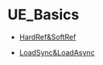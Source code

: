 # UE_Basics

- [HardRef&SoftRef](https://github.com/Nanfengzhiwo1/UE_Basics/issues/1)

- [LoadSync&LoadAsync](https://github.com/Nanfengzhiwo1/UE_Basics/issues/2)

